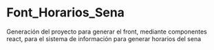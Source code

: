 # Font_Horarios_Sena
Generación del proyecto para generar el front, mediante componentes react, para el sistema de información para generar horarios del sena

